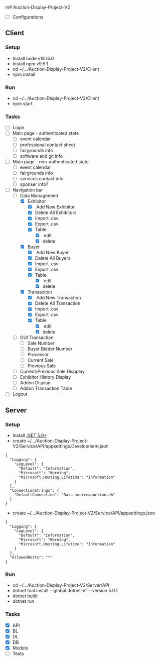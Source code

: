 m# Auction-Display-Project-V2

- [ ] Configurations

## Client
### Setup
* Install node v18.16.0
* Install npm v9.5.1
* cd ~/.../Auction-Display-Project-V2/Client
* npm install
### Run
* cd ~/.../Auction-Display-Project-V2/Client
* npm start
### Tasks
  - [ ] Login
  - [ ] Main page - authenticated state
    - [ ] event calendar
    - [ ] professional contact sheet 
    - [ ] fairgrounds info
    - [ ] software and git info
  - [ ] Main page - non-authenticated state
    - [ ] event calendar
    - [ ] fairgrounds info
    - [ ] services contact info
    - [ ] sponser info?
  - [ ] Navigation bar
    - [ ] Data Management
      - [x] Exhibitor
        - [x] <List> Add New Exhibitor
        - [x] Delete All Exhibitors
        - [x] Import .csv
        - [x] Export .csv
        - [x] Table
          - [x] <List> edit
          - [x] delete
      - [x] Buyer
        - [x] <List> Add New Buyer
        - [x] Delete All Buyers
        - [x] Import .csv
        - [x] Export .csv
        - [x] Table
          - [x] <List> edit
          - [x] delete
      - [x] Transaciton
        - [x] <List> Add New Transaction
        - [x] Delete All Transaction
        - [x] Import .csv
        - [x] Export .csv
        - [x] Table
          - [x] <List> edit
          - [x] delete
    - [ ] GUI Transaction
      - [ ] Sale Number
      - [ ] Buyer Bidder Number
      - [ ] Processor
      - [ ] Current Sale
      - [ ] Previous Sale
    - [ ] Current/Previous Sale Dispplay
    - [ ] Exhibitor History Display
    - [ ] Addon Display
    - [ ] Addon Transaction Table
  - [ ] Logout
## Server
### Setup
* Install [.NET 5.0+](https://dotnet.microsoft.com/download)
* create ~/.../Auction-Display-Project-V2/Service/API/appsettings.Development.json
```
{
  "Logging": {
    "LogLevel": {
      "Default": "Information",
      "Microsoft": "Warning",
      "Microsoft.Hosting.Lifetime": "Information"
    }
  },
  "ConnectionStrings": {
    "DefaultConnection": "Data source=auction.db"
  }
}
```
* create ~/.../Auction-Display-Project-V2/Service/API/appsettings.json
```
{
  "Logging": {
    "LogLevel": {
      "Default": "Information",
      "Microsoft": "Warning",
      "Microsoft.Hosting.Lifetime": "Information"
    }
  },
  "AllowedHosts": "*"
}
```
### Run
* cd ~/.../Auction-Display-Project-V2/Server/API
* dotnet tool install --global dotnet-ef --version 5.0.1
* dotnet build
* dotnet run
### Tasks
  - [x] API
  - [x] BL
  - [x] DL
  - [x] DB
  - [x] Models
  - [ ] Tests
